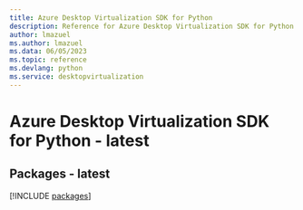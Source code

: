 ```yaml
---
title: Azure Desktop Virtualization SDK for Python
description: Reference for Azure Desktop Virtualization SDK for Python
author: lmazuel
ms.author: lmazuel
ms.data: 06/05/2023
ms.topic: reference
ms.devlang: python
ms.service: desktopvirtualization
---
```

# Azure Desktop Virtualization SDK for Python - latest
## Packages - latest
[!INCLUDE [packages](desktop-virtualization-index.md)]